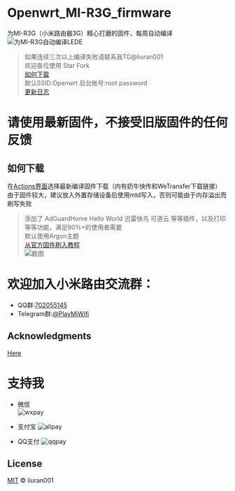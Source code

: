 # Openwrt_MI-R3G_firmware  
为MI-R3G（小米路由器3G）精心打磨的固件，每周自动编译  
![为MI-R3G自动编译LEDE](https://github.com/liuran001/Openwrt_MI-R3G_firmware/workflows/%E4%B8%BAMI-R3G%E8%87%AA%E5%8A%A8%E7%BC%96%E8%AF%91LEDE/badge.svg)  
> 如果连续三次以上编译失败请联系我TG@liuran001  
欢迎各位使用 Star Fork  
[如何下载](https://github.com/liuran001/Openwrt_MI-R3G_firmware#%E5%A6%82%E4%BD%95%E4%B8%8B%E8%BD%BD)  
默认SSID:Openwrt  后台账号:root password  
[更新日志](https://github.com/liuran001/Openwrt_MI-R3G_firmware/blob/master/relnotes.txt)
# 请使用最新固件，不接受旧版固件的任何反馈
## 如何下载  
在[Actions界面](https://github.com/liuran001/Openwrt_MI-R3G_firmware/actions)选择最新编译固件下载（内有奶牛快传和WeTransfer下载链接）  
由于固件较大，建议放入外置存储设备后使用mtd写入，否则可能由于内存溢出而刷写失败  
> 添加了 AdGuardHome  Hello World  迅雷快鸟  可道云 等等插件，以及打印等等功能，满足90%+的使用者需要  
默认使用Argon主题  
[从官方固件刷入教程](https://github.com/liuran001/PlayMiWifi/blob/master/r3g/op.md)  
![截图](https://cdn.jsdelivr.net/gh/liuran001/Openwrt_MI-R3G_firmware@master/pic/pic1.PNG)  


# **欢迎加入小米路由交流群：**

- QQ群:[702055145](https://jq.qq.com/?_wv=1027&k=5yqfmGi)
- Telegram群:[@PlayMiWifi](https://t.me/PlayMiWifi)

## Acknowledgments
[Here](https://github.com/liuran001/Openwrt_MI-R3G_firmware/blob/master/thanks.md)

# 支持我
- 微信  
![wxpay](https://cdn.jsdelivr.net/gh/liuran001/Openwrt_MI-R3G_firmware@master/pic/wxpay.png)  
  
- 支付宝
![alipay](https://cdn.jsdelivr.net/gh/liuran001/Openwrt_MI-R3G_firmware@master/pic/alipay.jpg)  

- QQ支付
![qqpay](https://cdn.jsdelivr.net/gh/liuran001/Openwrt_MI-R3G_firmware@master/pic/qqpay.png)  
  
## License

[MIT](https://github.com/liuran001/Openwrt_MI-R3G_firmware/blob/master/LICENSE) © liuran001
